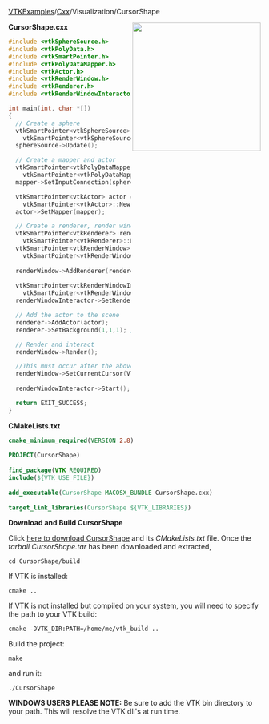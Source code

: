 [VTKExamples](/home/)/[Cxx](/Cxx)/Visualization/CursorShape

<img align="right" src="https://github.com/lorensen/VTKExamples/blob/gh-pages/Testing/Baseline/Visualization/TestCursorShape.png?raw=true" width="256" />

**CursorShape.cxx**
```c++
#include <vtkSphereSource.h>
#include <vtkPolyData.h>
#include <vtkSmartPointer.h>
#include <vtkPolyDataMapper.h>
#include <vtkActor.h>
#include <vtkRenderWindow.h>
#include <vtkRenderer.h>
#include <vtkRenderWindowInteractor.h>

int main(int, char *[])
{
  // Create a sphere
  vtkSmartPointer<vtkSphereSource> sphereSource =
    vtkSmartPointer<vtkSphereSource>::New();
  sphereSource->Update();

  // Create a mapper and actor
  vtkSmartPointer<vtkPolyDataMapper> mapper =
    vtkSmartPointer<vtkPolyDataMapper>::New();
  mapper->SetInputConnection(sphereSource->GetOutputPort());

  vtkSmartPointer<vtkActor> actor =
    vtkSmartPointer<vtkActor>::New();
  actor->SetMapper(mapper);

  // Create a renderer, render window, and interactor
  vtkSmartPointer<vtkRenderer> renderer =
    vtkSmartPointer<vtkRenderer>::New();
  vtkSmartPointer<vtkRenderWindow> renderWindow =
    vtkSmartPointer<vtkRenderWindow>::New();
  
  renderWindow->AddRenderer(renderer);
  
  vtkSmartPointer<vtkRenderWindowInteractor> renderWindowInteractor =
    vtkSmartPointer<vtkRenderWindowInteractor>::New();
  renderWindowInteractor->SetRenderWindow(renderWindow);

  // Add the actor to the scene
  renderer->AddActor(actor);
  renderer->SetBackground(1,1,1); // Background color white

  // Render and interact
  renderWindow->Render();

  //This must occur after the above Render() call or it does not work
  renderWindow->SetCurrentCursor(VTK_CURSOR_HAND); 
  
  renderWindowInteractor->Start();

  return EXIT_SUCCESS;
}
```
**CMakeLists.txt**
```cmake
cmake_minimum_required(VERSION 2.8)
 
PROJECT(CursorShape)
 
find_package(VTK REQUIRED)
include(${VTK_USE_FILE})
 
add_executable(CursorShape MACOSX_BUNDLE CursorShape.cxx)
 
target_link_libraries(CursorShape ${VTK_LIBRARIES})
```

**Download and Build CursorShape**

Click [here to download CursorShape](https://github.com/lorensen/VTKWikiExamplesTarballs/raw/master/CursorShape.tar) and its *CMakeLists.txt* file.
Once the *tarball CursorShape.tar* has been downloaded and extracted,
```
cd CursorShape/build 
```
If VTK is installed:
```
cmake ..
```
If VTK is not installed but compiled on your system, you will need to specify the path to your VTK build:
```
cmake -DVTK_DIR:PATH=/home/me/vtk_build ..
```
Build the project:
```
make
```
and run it:
```
./CursorShape
```
**WINDOWS USERS PLEASE NOTE:** Be sure to add the VTK bin directory to your path. This will resolve the VTK dll's at run time.

